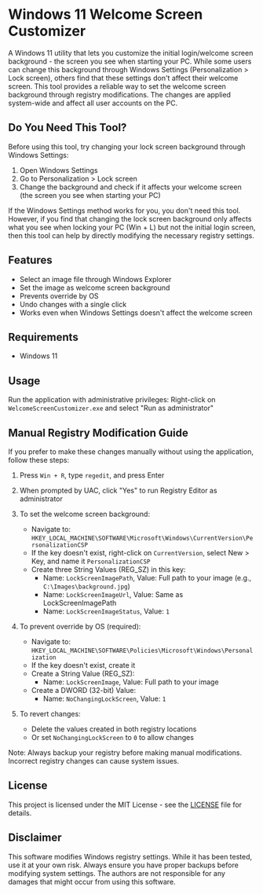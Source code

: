 # Windows 11 Welcome Screen Customizer

A Windows 11 utility that lets you customize the initial login/welcome screen background - the screen you see when starting your PC. While some users can change this background through Windows Settings (Personalization > Lock screen), others find that these settings don't affect their welcome screen. This tool provides a reliable way to set the welcome screen background through registry modifications. The changes are applied system-wide and affect all user accounts on the PC.

## Do You Need This Tool?
Before using this tool, try changing your lock screen background through Windows Settings:
1. Open Windows Settings
2. Go to Personalization > Lock screen
3. Change the background and check if it affects your welcome screen (the screen you see when starting your PC)

If the Windows Settings method works for you, you don't need this tool. However, if you find that changing the lock screen background only affects what you see when locking your PC (Win + L) but not the initial login screen, then this tool can help by directly modifying the necessary registry settings.

## Features
- Select an image file through Windows Explorer
- Set the image as welcome screen background
- Prevents override by OS
- Undo changes with a single click
- Works even when Windows Settings doesn't affect the welcome screen

## Requirements
- Windows 11

## Usage
Run the application with administrative privileges:
Right-click on `WelcomeScreenCustomizer.exe` and select "Run as administrator"

## Manual Registry Modification Guide
If you prefer to make these changes manually without using the application, follow these steps:

1. Press `Win + R`, type `regedit`, and press Enter
2. When prompted by UAC, click "Yes" to run Registry Editor as administrator

3. To set the welcome screen background:
   - Navigate to: `HKEY_LOCAL_MACHINE\SOFTWARE\Microsoft\Windows\CurrentVersion\PersonalizationCSP`
   - If the key doesn't exist, right-click on `CurrentVersion`, select New > Key, and name it `PersonalizationCSP`
   - Create three String Values (REG_SZ) in this key:
     * Name: `LockScreenImagePath`, Value: Full path to your image (e.g., `C:\Images\background.jpg`)
     * Name: `LockScreenImageUrl`, Value: Same as LockScreenImagePath
     * Name: `LockScreenImageStatus`, Value: `1`

4. To prevent override by OS (required):
   - Navigate to: `HKEY_LOCAL_MACHINE\SOFTWARE\Policies\Microsoft\Windows\Personalization`
   - If the key doesn't exist, create it
   - Create a String Value (REG_SZ):
     * Name: `LockScreenImage`, Value: Full path to your image
   - Create a DWORD (32-bit) Value:
     * Name: `NoChangingLockScreen`, Value: `1`

5. To revert changes:
   - Delete the values created in both registry locations
   - Or set `NoChangingLockScreen` to `0` to allow changes

Note: Always backup your registry before making manual modifications. Incorrect registry changes can cause system issues.

## License
This project is licensed under the MIT License - see the [LICENSE](LICENSE) file for details.

## Disclaimer
This software modifies Windows registry settings. While it has been tested, use it at your own risk. Always ensure you have proper backups before modifying system settings. The authors are not responsible for any damages that might occur from using this software.
